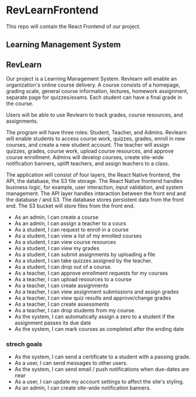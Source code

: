 # RevLearnFrontend

This repo will contain the React Frontend of our project.

## Learning Management System

## RevLearn

Our project is a Learning Management System. Revlearn will enable an organization's online course delivery. A course consists of a homepage, grading scale, general course information, lectures, homework assignment, separate page for quizzes/exams. Each student can have a final grade in the course.

Users will be able to use Revlearn to track grades, course resources, and assignments.

The program will have three roles: Student, Teacher, and Admins. Revlearn will enable students to access course work, quizzes, grades, enroll in new courses, and create a new student account. The teacher will assign quizzes, grades, course work, upload course resources, and approve course enrollment. Admins will develop courses, create site-wide notification banners, uplift teachers, and assign teachers to a class.

The application will consist of four layers, the React Native frontend, the API, the database, the S3 file storage. The React Native frontend handles business logic, for example, user interaction, input validation, and system management. The API layer handles interaction between the front end and the database / and S3. The database stores persistent data from the front end. The S3 bucket will store files from the front end.

- As an admin, I can create a course
- As an admin, I can assign a teacher to a cours
- As a student, I can request to enroll in a course
- As a student, I can view a list of my enrolled courses
- As a student, I can view course resources
- As a student, I can view my grades
- As a student, I can submit assignments by uploading a file
- As a student, I can take quizzes assigned by the teacher.
- As a student, I can drop out of a course.
- As a teacher, I can approve enrollment requests for my courses
- As a teacher, I can upload resources to a course
- As a teacher, I can create assignments
- As a teacher, I can view assignment submissions and assign grades
- As a teacher, I can view quiz results and approve/change grades
- As a teacher, I can create assessments
- As a teacher, I can drop students from my course.
- As the system, I can automatically assign a zero to a student if the assignment passes its due date
- As the system, I can mark courses as completed after the ending date

### strech goals

- As the system, I can send a certificate to a student with a passing grade.
- As a user, I can send messages to other users.
- As the system, I can send email / push notifications when due-dates are near
- As a user, I can update my account settings to affect the site's styling.
- As an admin, I can create site-wide notification banners.
